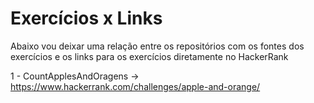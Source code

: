 # Exercícios x Links

Abaixo vou deixar uma relação entre os repositórios com os fontes dos exercícios e os links para os exercícios diretamente no HackerRank

1 - CountApplesAndOragens -> https://www.hackerrank.com/challenges/apple-and-orange/